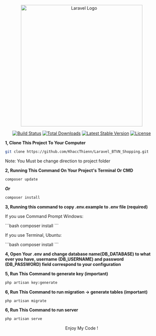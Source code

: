 <p align="center"><a href="https://laravel.com" target="_blank"><img src="https://raw.githubusercontent.com/laravel/art/master/logo-lockup/5%20SVG/2%20CMYK/1%20Full%20Color/laravel-logolockup-cmyk-red.svg" width="400" alt="Laravel Logo"></a></p>

<p align="center">
<a href="https://travis-ci.org/laravel/framework"><img src="https://travis-ci.org/laravel/framework.svg" alt="Build Status"></a>
<a href="https://packagist.org/packages/laravel/framework"><img src="https://img.shields.io/packagist/dt/laravel/framework" alt="Total Downloads"></a>
<a href="https://packagist.org/packages/laravel/framework"><img src="https://img.shields.io/packagist/v/laravel/framework" alt="Latest Stable Version"></a>
<a href="https://packagist.org/packages/laravel/framework"><img src="https://img.shields.io/packagist/l/laravel/framework" alt="License"></a>
</p>

**1, Clone This Project To Your Computer**
```bash
git clone https://github.com/KhaccThienn/Laravel_BTVN_Shopping.git
```
<p>Note: You Must be change direction to project folder</p>

**2, Running This Command On Your Project's Terminal Or CMD**
```bash
composer update
```
***Or***

```bash
composer install
```

**3, Running this command to copy .env.example to .env file (required)**
<p>If you use Command Prompt Windows: </p>
```bash
composer install
```
<p>If you use Terminal, Ubuntu: </p>
```bash
composer install
```

**4, Open Your .env and change database name(DB_DATABASE) to what ever you have, username (DB_USERNAME) and password (DB_PASSWORD) field correspond to your configuration**

**5, Run This Command to generate key (important)**
```bash
php artisan key:generate
```

**6, Run This Command to run migration -> generate tables (important)**
```bash
php artisan migrate
```

**6, Run This Command to run server**
```bash
php artisan serve
```

<p align="center">Enjoy My Code !</p>
